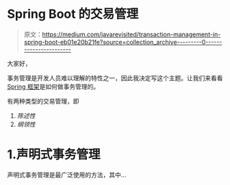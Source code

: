 # Spring Boot 的交易管理

> 原文：<https://medium.com/javarevisited/transaction-management-in-spring-boot-eb01e20b21fe?source=collection_archive---------0----------------------->

大家好，

事务管理是开发人员难以理解的特性之一，因此我决定写这个主题。让我们来看看 [Spring 框架](/javarevisited/top-10-free-courses-to-learn-spring-framework-for-java-developers-639db9348d25)是如何做事务管理的。

有两种类型的交易管理，即

1.  *陈述性*
2.  *纲领性*

# 1.声明式事务管理

声明式事务管理是最广泛使用的方法，其中…